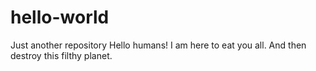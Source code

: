 # hello-world
Just another repository
Hello humans!
I am here to eat you all. And then destroy this filthy planet.
